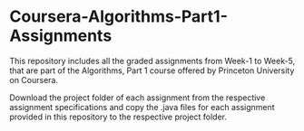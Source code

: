 # Coursera-Algorithms-Part1-Assignments
This repository includes all the graded assignments from Week-1 to Week-5, that are part of the Algorithms, Part 1 course offered by Princeton University on Coursera.

Download the project folder of each assignment from the respective assignment specifications and copy the .java files for each assignment provided in this repository to the respective project folder.
